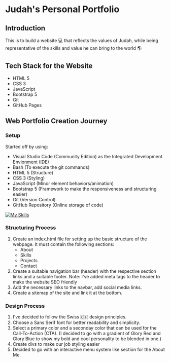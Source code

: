 # Judah's Personal Portfolio

## Introduction
This is to build a website 💻 that reflects the values of Judah, while being representative of the skills and value he can bring to the world 🌎

## Tech Stack for the Website
- HTML 5
- CSS 3
- JavaScript
- Bootstrap 5
- Git
- GitHub Pages

## Web Portfolio Creation Journey
### Setup
Started off by using:
- Visual Studio Code (Community Edition) as the Integrated Development Envionment (IDE)
- Bash (To execute the git commands)
- HTML 5 (Structure)
- CSS 3 (Styling)
- JavaScript (Minor element behaviors/animation)
- Bootstrap 5 (Framework to make the responsiveness and structuring easier)
- Git (Version Control)
- GitHub Repository (Online storage of code)

[![My Skills](https://skillicons.dev/icons?i=vscode,bash,html,css,js,bootstrap,git,github)](https://skillicons.dev)

### Structuring Process
1. Create an index.html file for setting up the basic structure of the webpage. It must contain the following sections:
    - About 
    - Skills
    - Projects
    - Contact
2. Create a suitable navigation bar (header) with the respective section links and a suitable footer.
Note: I've added meta tags to the header to make the website SEO friendly
3. Add the necessary links to the navbar, add social media links.
4. Create a sitemap of the site and link it at the bottom.

### Design Process
1. I've decided to follow the Swiss 🇨🇭 design principles.
2. Choose a Sans Serif font for better readability and simplicity.
3. Select a primary color and a seconday color that can be used for the Call-To-Action (CTA).
(I decided to go with a gradient of Glory Red and Glory Blue to show my bold and cool personality to be blended in one.)
4. Create divs to make our job styling easier
5. Decided to go with an interactive menu system like section for the About Me.